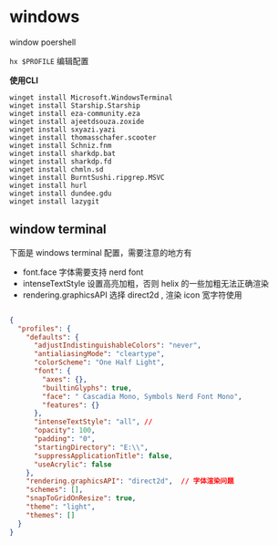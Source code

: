 # windows

window poershell

`hx $PROFILE` 编辑配置

**使用CLI**

```
winget install Microsoft.WindowsTerminal 
winget install Starship.Starship
winget install eza-community.eza
winget install ajeetdsouza.zoxide
winget install sxyazi.yazi
winget install thomasschafer.scooter
winget install Schniz.fnm
winget install sharkdp.bat
winget install sharkdp.fd
winget install chmln.sd
winget install BurntSushi.ripgrep.MSVC
winget install hurl
winget install dundee.gdu
winget install lazygit
```

## window terminal

下面是 windows terminal 配置，需要注意的地方有

- font.face 字体需要支持 nerd font
- intenseTextStyle 设置高亮加粗，否则 helix 的一些加粗无法正确渲染
- rendering.graphicsAPI 选择 direct2d , 渲染 icon 宽字符使用

```json

{
  "profiles": {
    "defaults": {
      "adjustIndistinguishableColors": "never",
      "antialiasingMode": "cleartype",
      "colorScheme": "One Half Light",
      "font": {
        "axes": {},
        "builtinGlyphs": true,
        "face": " Cascadia Mono, Symbols Nerd Font Mono",
        "features": {}
      },
      "intenseTextStyle": "all", // 
      "opacity": 100,
      "padding": "0",
      "startingDirectory": "E:\\",
      "suppressApplicationTitle": false,
      "useAcrylic": false
    },
    "rendering.graphicsAPI": "direct2d",  // 字体渲染问题
    "schemes": [],
    "snapToGridOnResize": true,
    "theme": "light",
    "themes": []
  }
}
```
